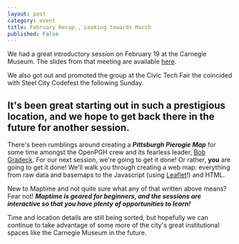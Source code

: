 ```yaml
---
layout: post
category: event
title: February Recap., Looking towards March
published: False
---
```

We had a great introductory session on February 19 at the Carnegie Museum. The slides from that meeting are available [here](http://www.maptime.io/pittsburgh/presentations/geo101).

We also got out and promoted the group at the Civic Tech Fair the coincided with Steel City Codefest the following Sunday.

It's been great starting out in such a prestigious location, and we hope to get back there in the future for another session.
---

There's been rumblings around creating a ***Pittsburgh Pierogie Map*** for some time amongst the OpenPGH crew and its fearless leader, [Bob Gradeck](http://www.twitter.com/BobGradeck). For our next session, we're going to get it done! Or rather, **you** are going to get it done! We'll walk you through creating a web map: everything from raw data and basemaps to the Javascript (using [Leaflet](http://leafletjs.com/)!) and HTML.

New to Maptime and not quite sure what any of that written above means? Fear not! ***Maptime is geared for beginners, and the sessions are interactive so that you have plenty of opportunities to learn!***

Time and location details are still being sorted, but hopefully we can continue to take advantage of some more of the city's great institutional spaces like the Carnegie Museum in the future.
